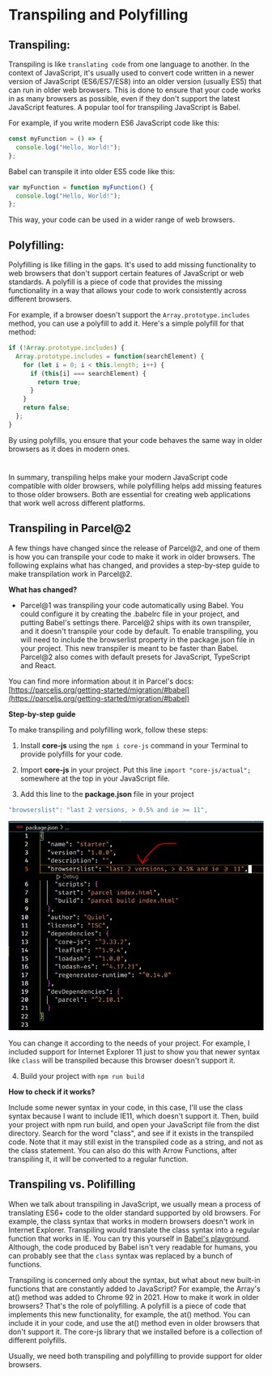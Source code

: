 <h1>Transpiling and Polyfilling</h1>

<h2>Transpiling:</h2>

Transpiling is like ```translating code``` from one language to another. In the context of JavaScript, it's usually used to convert code written in a newer version of JavaScript (ES6/ES7/ES8) into an older version (usually ES5) that can run in older web browsers. This is done to ensure that your code works in as many browsers as possible, even if they don't support the latest JavaScript features. A popular tool for transpiling JavaScript is Babel.

For example, if you write modern ES6 JavaScript code like this:

```js
const myFunction = () => {
  console.log("Hello, World!");
};
```

Babel can transpile it into older ES5 code like this:

```js
var myFunction = function myFunction() {
  console.log("Hello, World!");
};
```

This way, your code can be used in a wider range of web browsers.

<h2>Polyfilling:</h2>

Polyfilling is like filling in the gaps. It's used to add missing functionality to web browsers that don't support certain features of JavaScript or web standards. A polyfill is a piece of code that provides the missing functionality in a way that allows your code to work consistently across different browsers.

For example, if a browser doesn't support the ```Array.prototype.includes``` method, you can use a polyfill to add it. Here's a simple polyfill for that method:

```js
if (!Array.prototype.includes) {
  Array.prototype.includes = function(searchElement) {
    for (let i = 0; i < this.length; i++) {
      if (this[i] === searchElement) {
        return true;
      }
    }
    return false;
  };
}
```

By using polyfills, you ensure that your code behaves the same way in older browsers as it does in modern ones.

#

In summary, transpiling helps make your modern JavaScript code compatible with older browsers, while polyfilling helps add missing features to those older browsers. Both are essential for creating web applications that work well across different platforms.

<H2>Transpiling in Parcel@2</H2>

A few things have changed since the release of Parcel@2, and one of them is how you can transpile your code to make it work in older browsers. The following explains what has changed, and provides a step-by-step guide to make transpilation work in Parcel@2.

**What has changed?**

- Parcel@1 was transpiling your code automatically using Babel. You could configure it by creating the .babelrc file in your project, and putting Babel's settings there. Parcel@2 ships with its own transpiler, and it doesn't transpile your code by default. To enable transpiling, you will need to include the browserlist property in the package.json file in your project. This new transpiler is meant to be faster than Babel. Parcel@2 also comes with default presets for JavaScript, TypeScript and React.

You can find more information about it in Parcel's docs: [https://parceljs.org/getting-started/migration/#babel](https://parceljs.org/getting-started/migration/#babel)

**Step-by-step guide**

To make transpiling and polyfilling work, follow these steps:

1) Install __core-js__ using the ```npm i core-js``` command in your Terminal to provide polyfills for your code.

2) Import __core-js__ in your project. Put this line ```import "core-js/actual";``` somewhere at the top in your JavaScript file.

3) Add this line to the __package.json__ file in your project

```js
"browserslist": "last 2 versions, > 0.5% and ie >= 11",
``` 

![browserslist](./img/browser-list.PNG)

You can change it according to the needs of your project. For example, I included support for Internet Explorer 11 just to show you that newer syntax like `class` will be transpiled because this browser doesn't support it.

4) Build your project with ```npm run build```

**How to check if it works?**

Include some newer syntax in your code, in this case, I'll use the class syntax because I want to include IE11, which doesn't support it. Then, build your project with npm run build, and open your JavaScript file from the dist directory. Search for the word "class", and see if it exists in the transpiled code. Note that it may still exist in the transpiled code as a string, and not as the class statement. You can also do this with Arrow Functions, after transpiling it, it will be converted to a regular function.

<h2>Transpiling vs. Polifilling</h2>

When we talk about transpiling in JavaScript, we usually mean a process of translating ES6+ code to the older standard supported by old browsers. For example, the class syntax that works in modern browsers doesn't work in Internet Explorer. Transpiling would translate the class syntax into a regular function that works in IE. You can try this yourself in [Babel's playground](https://babeljs.io/repl#?browsers=defaults%2C%20ie%20%3E%3D%2011&build=&builtIns=false&corejs=3.21&spec=false&loose=false&code_lz=OQVwzgpgBGAuBOBLAxrYBuAUJ5AbAhmGFACoRxQDemUyA9gHZzwip3wAUAlFQL5SZeQA&debug=false&forceAllTransforms=false&modules=false&shippedProposals=false&circleciRepo=&evaluate=false&fileSize=false&timeTravel=false&sourceType=module&lineWrap=true&presets=env%2Creact%2Cstage-2&prettier=false&targets=&version=7.22.10&externalPlugins=&assumptions=%7B%7D). Although, the code produced by Babel isn't very readable for humans, you can probably see that the `class` syntax was replaced by a bunch of functions.

Transpiling is concerned only about the syntax, but what about new built-in functions that are constantly added to JavaScript? For example, the Array's at() method was added to Chrome 92 in 2021. How to make it work in older browsers? That's the role of polyfilling. A polyfill is a piece of code that implements this new functionality, for example, the at() method. You can include it in your code, and use the at() method even in older browsers that don't support it. The core-js library that we installed before is a collection of different polyfills.

Usually, we need both transpiling and polyfilling to provide support for older browsers.
















